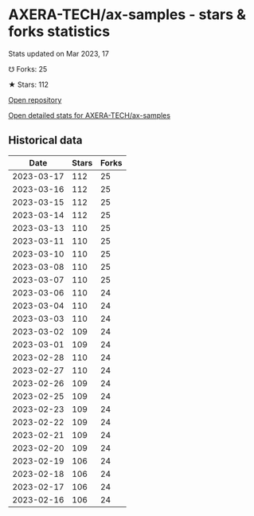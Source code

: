 # AXERA-TECH/ax-samples - stars & forks statistics

Stats updated on Mar 2023, 17

☋ Forks: 25

★ Stars: 112

[Open repository](https://github.com/AXERA-TECH/ax-samples)

[Open detailed stats for AXERA-TECH/ax-samples](https://reviewgithub.com/rep/AXERA-TECH/ax-samples)

## Historical data
| Date | Stars | Forks |
|------|-------|-------|
| 2023-03-17 | 112 | 25 | 
| 2023-03-16 | 112 | 25 | 
| 2023-03-15 | 112 | 25 | 
| 2023-03-14 | 112 | 25 | 
| 2023-03-13 | 110 | 25 | 
| 2023-03-11 | 110 | 25 | 
| 2023-03-10 | 110 | 25 | 
| 2023-03-08 | 110 | 25 | 
| 2023-03-07 | 110 | 25 | 
| 2023-03-06 | 110 | 24 | 
| 2023-03-04 | 110 | 24 | 
| 2023-03-03 | 110 | 24 | 
| 2023-03-02 | 109 | 24 | 
| 2023-03-01 | 109 | 24 | 
| 2023-02-28 | 110 | 24 | 
| 2023-02-27 | 110 | 24 | 
| 2023-02-26 | 109 | 24 | 
| 2023-02-25 | 109 | 24 | 
| 2023-02-23 | 109 | 24 | 
| 2023-02-22 | 109 | 24 | 
| 2023-02-21 | 109 | 24 | 
| 2023-02-20 | 109 | 24 | 
| 2023-02-19 | 106 | 24 | 
| 2023-02-18 | 106 | 24 | 
| 2023-02-17 | 106 | 24 | 
| 2023-02-16 | 106 | 24 | 

